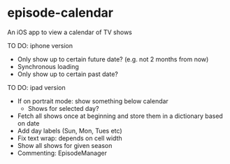 # episode-calendar
An iOS app to view a calendar of TV shows

TO DO: iphone version
- Only show up to certain future date? (e.g. not 2 months from now)
- Synchronous loading
- Only show up to certain past date? 

TO DO: ipad version
- If on portrait mode: show something below calendar
  - Shows for selected day?
- Fetch all shows once at beginning and store them in a dictionary based on date
- Add day labels (Sun, Mon, Tues etc)
- Fix text wrap: depends on cell width
- Show all shows for given season
- Commenting: EpisodeManager
